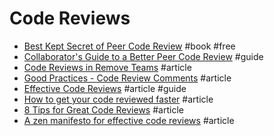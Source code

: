 # Code Reviews

- [Best Kept Secret of Peer Code Review](http://smartbear.com/SmartBear/media/pdfs/best-kept-secrets-of-peer-code-review.pdf) #book #free
- [Collaborator's Guide to a Better Peer Code Review](https://smartbear.com/learn/code-review/guide-to-code-review-process/) #guide
- [Code Reviews in Remove Teams](https://www.seanh.cc/posts/code-review) #article
- [Good Practices - Code Review Comments](https://dev.to/gabeguz/good-practices---code-review-comments-455) #article
- [Effective Code Reviews](https://engineering.linecorp.com/en/blog/effective-code-review) #article #guide
- [How to get your code reviewed faster](https://blog.sapegin.me/all/faster-code-reviews) #article
- [8 Tips for Great Code Reviews](https://kellysutton.com/2018/10/08/8-tips-for-great-code-reviews.html) #article
- [A zen manifesto for effective code reviews](https://www.freecodecamp.org/news/a-zen-manifesto-for-effective-code-reviews-e30b5c95204a) #article